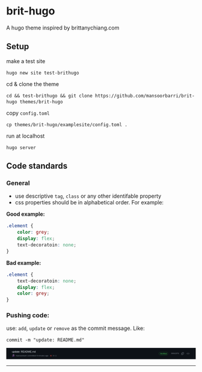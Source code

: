 # brit-hugo
A hugo theme inspired by brittanychiang.com

## Setup 

make a test site 
```
hugo new site test-brithugo
```

cd & clone the theme 
```
cd && test-brithugo && git clone https://github.com/mansoorbarri/brit-hugo themes/brit-hugo
```

copy `config.toml`
```
cp themes/brit-hugo/examplesite/config.toml . 
``` 

run at localhost 
```
hugo server 
```

## Code standards
### General 

- use descriptive `tag`, `class` or any other identifable property 
- css properties should be in alphabetical order. For example: 

**Good example:**
```css
.element { 
	color: grey; 
	display: flex; 
	text-decoratoin: none; 
} 
```

**Bad example:**
```css
.element { 
	text-decoratoin: none;
	display: flex; 
	color: grey; 
} 
```

### Pushing code: 
use: `add`, `update` or `remove` as the commit message. Like: 
```
commit -m "update: README.md" 
```

![](/_internal/commit-message.png)

---
